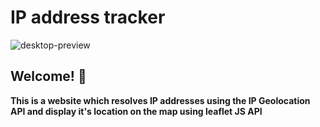 # IP address tracker

![desktop-preview](https://github.com/ezioxatul/IP-Address-Tracker/assets/119116696/c83718bf-feeb-43ed-9d70-003c8ba7d972)


## Welcome! 👋

**This is a website which resolves IP addresses using the IP Geolocation API and display it's location on the map using leaflet JS API**
